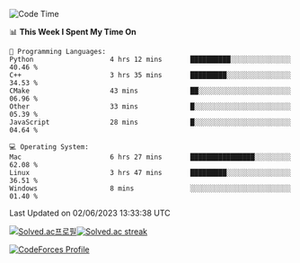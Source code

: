 
<!--START_SECTION:waka-->
![Code Time](http://img.shields.io/badge/Code%20Time-2%2C722%20hrs%2031%20mins-blue)

📊 **This Week I Spent My Time On** 

```text
💬 Programming Languages: 
Python                   4 hrs 12 mins       ██████████░░░░░░░░░░░░░░░   40.46 % 
C++                      3 hrs 35 mins       █████████░░░░░░░░░░░░░░░░   34.53 % 
CMake                    43 mins             ██░░░░░░░░░░░░░░░░░░░░░░░   06.96 % 
Other                    33 mins             █░░░░░░░░░░░░░░░░░░░░░░░░   05.39 % 
JavaScript               28 mins             █░░░░░░░░░░░░░░░░░░░░░░░░   04.64 % 

💻 Operating System: 
Mac                      6 hrs 27 mins       ████████████████░░░░░░░░░   62.08 % 
Linux                    3 hrs 47 mins       █████████░░░░░░░░░░░░░░░░   36.51 % 
Windows                  8 mins              ░░░░░░░░░░░░░░░░░░░░░░░░░   01.40 % 
```


 Last Updated on 02/06/2023 13:33:38 UTC
<!--END_SECTION:waka-->


[![Solved.ac프로필](http://mazassumnida.wtf/api/generate_badge?boj=hckim96)](https://solved.ac/hckim96)[![Solved.ac streak](http://mazandi.herokuapp.com/api?handle=hckim96&theme=dark)](https://solved.ac/hckim96)


[![CodeForces Profile](https://cf.leed.at?id=hckim96)](https://codeforces.com/profile/hckim96)

